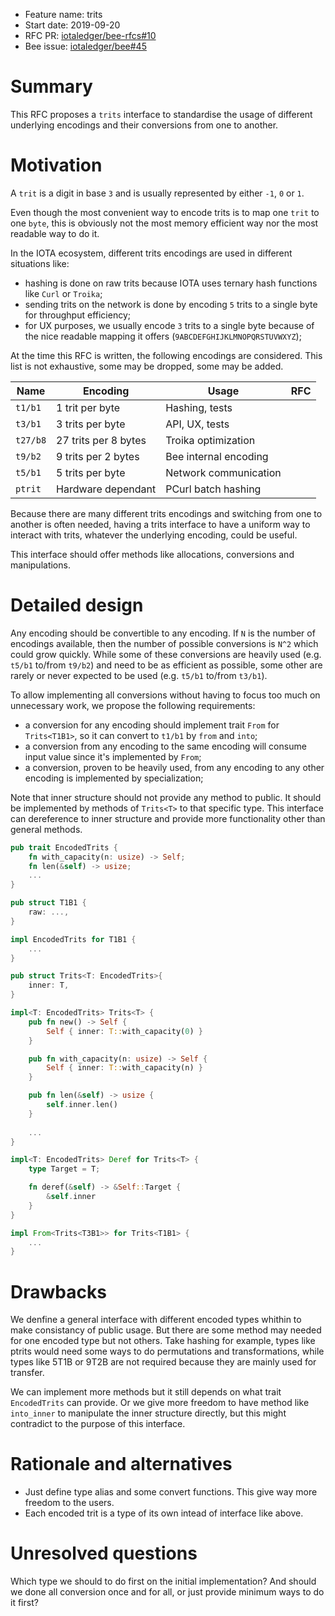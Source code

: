+ Feature name: trits
+ Start date: 2019-09-20
+ RFC PR: [iotaledger/bee-rfcs#10](https://github.com/iotaledger/bee-rfcs/pull/10)
+ Bee issue: [iotaledger/bee#45](https://github.com/iotaledger/bee/issues/45)

# Summary

This RFC proposes a `trits` interface to standardise the usage of different underlying encodings and their conversions from one to another.

# Motivation

A `trit` is a digit in base `3` and is usually represented by either `-1`, `0` or `1`.

Even though the most convenient way to encode trits is to map one `trit` to one `byte`, this is obviously not the most memory efficient way nor the most readable way to do it.

In the IOTA ecosystem, different trits encodings are used in different situations like:

- hashing is done on raw trits because IOTA uses ternary hash functions like `Curl` or `Troika`;
- sending trits on the network is done by encoding `5` trits to a single byte for throughput efficiency;
- for UX purposes, we usually encode `3` trits to a single byte because of the nice readable mapping it offers (`9ABCDEFGHIJKLMNOPQRSTUVWXYZ`);

At the time this RFC is written, the following encodings are considered. This list is not exhaustive, some may be dropped, some may be added.

| Name      | Encoding              | Usage                 | RFC |
| --------- | --------------------- | --------------------- | - |
| `t1/b1`   | 1 trit per byte       | Hashing, tests        |   |
| `t3/b1`   | 3 trits per byte      | API, UX, tests        |   |
| `t27/b8`  | 27 trits per 8 bytes  | Troika optimization   |   |
| `t9/b2`   | 9 trits per 2 bytes   | Bee internal encoding |   |
| `t5/b1`   | 5 trits per byte      | Network communication |   |
| `ptrit`   | Hardware dependant    | PCurl batch hashing   |   |

Because there are many different trits encodings and switching from one to another is often needed, having a trits interface to have a uniform way to interact with trits, whatever the underlying encoding, could be useful.

This interface should offer methods like allocations, conversions and manipulations.

# Detailed design

Any encoding should be convertible to any encoding. If `N` is the number of encodings available, then the number of possible conversions is `N^2` which could grow quickly. While some of these conversions are heavily used (e.g. `t5/b1` to/from `t9/b2`) and need to be as efficient as possible, some other are rarely or never expected to be used (e.g. `t5/b1` to/from `t3/b1`).

To allow implementing all conversions without having to focus too much on unnecessary work, we propose the following requirements:
- a conversion for any encoding should implement trait `From` for `Trits<T1B1>`, so it can convert to `t1/b1` by `from` and `into`;
- a conversion from any encoding to the same encoding will consume input value since it's implemented by `From`;
- a conversion, proven to be heavily used, from any encoding to any other encoding is implemented by specialization;

Note that inner structure should not provide any method to public. It should be
implemented by methods of `Trits<T>` to that specific type. This interface can
dereference to inner structure and provide more functionality other than general
methods.

```rust
pub trait EncodedTrits {
    fn with_capacity(n: usize) -> Self;
    fn len(&self) -> usize;
    ...
}

pub struct T1B1 {
    raw: ...,
}

impl EncodedTrits for T1B1 {
    ...
}

pub struct Trits<T: EncodedTrits>{
    inner: T,
}

impl<T: EncodedTrits> Trits<T> {
    pub fn new() -> Self {
        Self { inner: T::with_capacity(0) }
    }

    pub fn with_capacity(n: usize) -> Self {
        Self { inner: T::with_capacity(n) }
    }

    pub fn len(&self) -> usize {
        self.inner.len()
    }
    
    ...
}

impl<T: EncodedTrits> Deref for Trits<T> {
    type Target = T;

    fn deref(&self) -> &Self::Target {
        &self.inner
    }
}

impl From<Trits<T3B1>> for Trits<T1B1> {
    ...
}
```

# Drawbacks

We denfine a general interface with different encoded types whithin to make
consistancy of public usage. But there are some method may needed for one
encoded type but not others. Take hashing for example, types like ptrits would
need some ways to do permutations and transformations, while types like 5T1B or
9T2B are not required because they are mainly used for transfer.

We can implement more methods but it still depends on what trait `EncodedTrits` can
provide. Or we give more freedom to have method like `into_inner` to manipulate
the inner structure directly, but this might contradict to the purpose of this
interface.

# Rationale and alternatives

- Just define type alias and some convert functions. This give way more freedom to the users.
- Each encoded trit is a type of its own intead of interface like above.

# Unresolved questions

Which type we should to do first on the initial implementation? And should we
done all conversion once and for all, or just provide minimum ways to do it
first?
